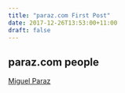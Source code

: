 ```yaml
---
title: "paraz.com First Post"
date: 2017-12-26T13:53:00+11:00
draft: false
---
```


paraz.com people
----------------

[Miguel Paraz](https://mparaz.com) 



